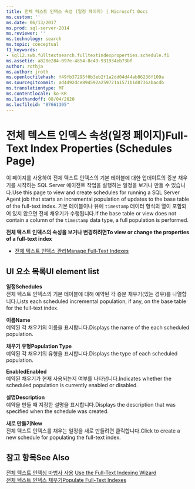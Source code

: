 ```yaml
---
title: 전체 텍스트 인덱스 속성 (일정 페이지) | Microsoft Docs
ms.custom: ''
ms.date: 06/13/2017
ms.prod: sql-server-2014
ms.reviewer: ''
ms.technology: search
ms.topic: conceptual
f1_keywords:
- sql12.swb.fulltextsearch.fulltextindexproperties.schedule.f1
ms.assetid: a828e284-097e-4854-8c49-931934eb73bf
author: rothja
ms.author: jroth
ms.openlocfilehash: f49fb37295f0b3eb2f1a2dd04d44ab86236f109a
ms.sourcegitcommit: ad4d92dce894592a259721a1571b1d8736abacdb
ms.translationtype: MT
ms.contentlocale: ko-KR
ms.lasthandoff: 08/04/2020
ms.locfileid: "87661305"
---
```

# <a name="full-text-index-properties-schedules-page"></a><span data-ttu-id="0b8a4-102">전체 텍스트 인덱스 속성(일정 페이지)</span><span class="sxs-lookup"><span data-stu-id="0b8a4-102">Full-Text Index Properties (Schedules Page)</span></span>
  <span data-ttu-id="0b8a4-103">이 페이지를 사용하여 전체 텍스트 인덱스의 기본 테이블에 대한 업데이트의 증분 채우기를 시작하는 SQL Server 에이전트 작업을 실행하는 일정을 보거나 만들 수 있습니다.</span><span class="sxs-lookup"><span data-stu-id="0b8a4-103">Use this page to view and create schedules for running a SQL Server Agent job that starts an incremental population of updates to the base table of the full-text index.</span></span> <span data-ttu-id="0b8a4-104">기본 테이블이나 뷰에 `timestamp` 데이터 형식의 열이 포함되어 있지 않으면 전체 채우기가 수행됩니다.</span><span class="sxs-lookup"><span data-stu-id="0b8a4-104">If the base table or view does not contain a column of the `timestamp` data type, a full population is performed.</span></span>  
  
 <span data-ttu-id="0b8a4-105">**전체 텍스트 인덱스의 속성을 보거나 변경하려면**</span><span class="sxs-lookup"><span data-stu-id="0b8a4-105">**To view or change the properties of a full-text index**</span></span>  
  
-   [<span data-ttu-id="0b8a4-106">전체 텍스트 인덱스 관리</span><span class="sxs-lookup"><span data-stu-id="0b8a4-106">Manage Full-Text Indexes</span></span>](../relational-databases/indexes/indexes.md)  
  
## <a name="ui-element-list"></a><span data-ttu-id="0b8a4-107">UI 요소 목록</span><span class="sxs-lookup"><span data-stu-id="0b8a4-107">UI element list</span></span>  
 <span data-ttu-id="0b8a4-108">**일정**</span><span class="sxs-lookup"><span data-stu-id="0b8a4-108">**Schedules**</span></span>  
 <span data-ttu-id="0b8a4-109">전체 텍스트 인덱스의 기본 테이블에 대해 예약된 각 증분 채우기(있는 경우)를 나열합니다.</span><span class="sxs-lookup"><span data-stu-id="0b8a4-109">Lists each scheduled incremental population, if any, on the base table for the full-text index.</span></span>  
  
 <span data-ttu-id="0b8a4-110">**이름**</span><span class="sxs-lookup"><span data-stu-id="0b8a4-110">**Name**</span></span>  
 <span data-ttu-id="0b8a4-111">예약된 각 채우기의 이름을 표시합니다.</span><span class="sxs-lookup"><span data-stu-id="0b8a4-111">Displays the name of the each scheduled population.</span></span>  
  
 <span data-ttu-id="0b8a4-112">**채우기 유형**</span><span class="sxs-lookup"><span data-stu-id="0b8a4-112">**Population Type**</span></span>  
 <span data-ttu-id="0b8a4-113">예약된 각 채우기의 유형을 표시합니다.</span><span class="sxs-lookup"><span data-stu-id="0b8a4-113">Displays the type of each scheduled population.</span></span>  
  
 <span data-ttu-id="0b8a4-114">**Enabled**</span><span class="sxs-lookup"><span data-stu-id="0b8a4-114">**Enabled**</span></span>  
 <span data-ttu-id="0b8a4-115">예약된 채우기가 현재 사용되는지 여부를 나타냅니다.</span><span class="sxs-lookup"><span data-stu-id="0b8a4-115">Indicates whether the scheduled population is currently enabled or disabled.</span></span>  
  
 <span data-ttu-id="0b8a4-116">**설명**</span><span class="sxs-lookup"><span data-stu-id="0b8a4-116">**Description**</span></span>  
 <span data-ttu-id="0b8a4-117">예약을 만들 때 지정한 설명을 표시합니다.</span><span class="sxs-lookup"><span data-stu-id="0b8a4-117">Displays the description that was specified when the schedule was created.</span></span>  
  
 <span data-ttu-id="0b8a4-118">**새로 만들기**</span><span class="sxs-lookup"><span data-stu-id="0b8a4-118">**New**</span></span>  
 <span data-ttu-id="0b8a4-119">전체 텍스트 인덱스를 채우는 일정을 새로 만들려면 클릭합니다.</span><span class="sxs-lookup"><span data-stu-id="0b8a4-119">Click to create a new schedule for populating the full-text index.</span></span>  
  
## <a name="see-also"></a><span data-ttu-id="0b8a4-120">참고 항목</span><span class="sxs-lookup"><span data-stu-id="0b8a4-120">See Also</span></span>  
 <span data-ttu-id="0b8a4-121">[전체 텍스트 인덱싱 마법사 사용](../relational-databases/search/use-the-full-text-indexing-wizard.md) </span><span class="sxs-lookup"><span data-stu-id="0b8a4-121">[Use the Full-Text Indexing Wizard](../relational-databases/search/use-the-full-text-indexing-wizard.md) </span></span>  
 [<span data-ttu-id="0b8a4-122">전체 텍스트 인덱스 채우기</span><span class="sxs-lookup"><span data-stu-id="0b8a4-122">Populate Full-Text Indexes</span></span>](../relational-databases/search/populate-full-text-indexes.md)  
  
  
